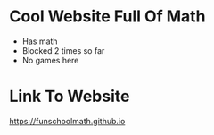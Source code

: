 # Cool Website Full Of Math

- Has math
- Blocked 2 times so far
- No games here

# Link To Website

https://funschoolmath.github.io
